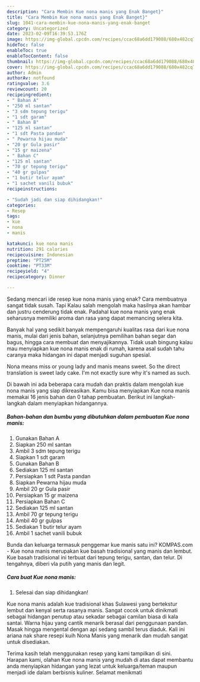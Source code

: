 ```yaml
---
description: "Cara Membin Kue nona manis yang Enak Banget}"
title: "Cara Membin Kue nona manis yang Enak Banget}"
slug: 1041-cara-membin-kue-nona-manis-yang-enak-banget
category: Uncategorized
date: 2023-02-09T16:39:53.176Z
image: https://img-global.cpcdn.com/recipes/ccac68a6dd179088/680x482cq70/kue-nona-manis-foto-resep-utama.jpg
hideToc: false
enableToc: true
enableTocContent: false
thumbnail: https://img-global.cpcdn.com/recipes/ccac68a6dd179088/680x482cq70/kue-nona-manis-foto-resep-utama.jpg
cover: https://img-global.cpcdn.com/recipes/ccac68a6dd179088/680x482cq70/kue-nona-manis-foto-resep-utama.jpg
author: Admin
authorAv: notfound
ratingvalue: 3.6
reviewcount: 20
recipeingredient:
- " Bahan A"
- "250 ml santan"
- "3 sdm tepung terigu"
- "1 sdt garam"
- " Bahan B"
- "125 ml santan"
- "1 sdt Pasta pandan"
- " Pewarna hijau muda"
- "20 gr Gula pasir"
- "15 gr maizena"
- " Bahan C"
- "125 ml santan"
- "70 gr tepung terigu"
- "40 gr gulpas"
- "1 butir telur ayam"
- "1 sachet vanili bubuk"
recipeinstructions:

- "Sudah jadi dan siap dihidangkan!"
categories:
- Resep
tags:
- kue
- nona
- manis

katakunci: kue nona manis 
nutrition: 291 calories
recipecuisine: Indonesian
preptime: "PT25M"
cooktime: "PT33M"
recipeyield: "4"
recipecategory: Dinner

---
```



Sedang mencari ide resep kue nona manis yang enak? Cara membuatnya sangat tidak susah. Tapi Kalau salah mengolah maka hasilnya akan hambar dan justru cenderung tidak enak. Padahal kue nona manis yang enak seharusnya memiliki aroma dan rasa yang dapat memancing selera kita.


Banyak hal yang sedikit banyak mempengaruhi kualitas rasa dari kue nona manis, mulai dari jenis bahan, selanjutnya pemilihan bahan segar dan bagus, hingga cara membuat dan menyajikannya. Tidak usah bingung kalau mau menyiapkan kue nona manis enak di rumah, karena asal sudah tahu caranya maka hidangan ini dapat menjadi suguhan spesial.

Nona means miss or young lady and manis means sweet. So the direct translation is sweet lady cake. I&#39;m not exactly sure why it&#39;s named as such.


Di bawah ini ada beberapa cara mudah dan praktis dalam mengolah kue nona manis yang siap dikreasikan. Kamu bisa menyiapkan Kue nona manis memakai 16 jenis bahan dan 0 tahap pembuatan. Berikut ini langkah-langkah dalam menyiapkan hidangannya.

<!--inarticleads1-->

##### Bahan-bahan dan bumbu yang dibutuhkan dalam pembuatan Kue nona manis:

1. Gunakan  Bahan A
1. Siapkan 250 ml santan
1. Ambil 3 sdm tepung terigu
1. Siapkan 1 sdt garam
1. Gunakan  Bahan B
1. Sediakan 125 ml santan
1. Persiapkan 1 sdt Pasta pandan
1. Siapkan  Pewarna hijau muda
1. Ambil 20 gr Gula pasir
1. Persiapkan 15 gr maizena
1. Persiapkan  Bahan C
1. Sediakan 125 ml santan
1. Ambil 70 gr tepung terigu
1. Ambil 40 gr gulpas
1. Sediakan 1 butir telur ayam
1. Ambil 1 sachet vanili bubuk


Bunda dan keluarga termasuk penggemar kue manis satu ini? KOMPAS.com - Kue nona manis merupakan kue basah tradisional yang manis dan lembut. Kue basah tradisional ini terbuat dari tepung terigu, santan, dan telur. Di tengahnya, diberi vla putih yang manis dan legit. 

<!--inarticleads2-->

##### Cara buat Kue nona manis:


1. Selesai dan siap dihidangkan!

Kue nona manis adalah kue tradisional khas Sulawesi yang bertekstur lembut dan kenyal serta rasanya manis. Sangat cocok untuk dinikmati sebagai hidangan penutup atau sekadar sebagai camilan biasa di kala santai. Warna hijau yang cantik menarik berasal dari penggunaan pandan. Masak hingga mengental dengan api sedang sambil terus diaduk. Kali ini ariana nak share resepi kuih Nona Manis yang menarik dan mudah sangat untuk disediakan. 

Terima kasih telah menggunakan resep yang kami tampilkan di sini. Harapan kami, olahan Kue nona manis yang mudah di atas dapat membantu anda menyiapkan hidangan yang lezat untuk keluarga/teman maupun menjadi ide dalam berbisnis kuliner. Selamat menikmati
